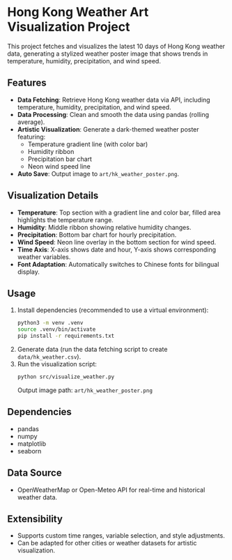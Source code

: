# Hong Kong Weather Art Visualization Project

This project fetches and visualizes the latest 10 days of Hong Kong weather data, generating a stylized weather poster image that shows trends in temperature, humidity, precipitation, and wind speed.

## Features

- **Data Fetching**: Retrieve Hong Kong weather data via API, including temperature, humidity, precipitation, and wind speed.
- **Data Processing**: Clean and smooth the data using pandas (rolling average).
- **Artistic Visualization**: Generate a dark-themed weather poster featuring:
  - Temperature gradient line (with color bar)
  - Humidity ribbon
  - Precipitation bar chart
  - Neon wind speed line
- **Auto Save**: Output image to `art/hk_weather_poster.png`.

## Visualization Details

- **Temperature**: Top section with a gradient line and color bar, filled area highlights the temperature range.
- **Humidity**: Middle ribbon showing relative humidity changes.
- **Precipitation**: Bottom bar chart for hourly precipitation.
- **Wind Speed**: Neon line overlay in the bottom section for wind speed.
- **Time Axis**: X-axis shows date and hour, Y-axis shows corresponding weather variables.
- **Font Adaptation**: Automatically switches to Chinese fonts for bilingual display.

## Usage

1. Install dependencies (recommended to use a virtual environment):
   ```bash
   python3 -m venv .venv
   source .venv/bin/activate
   pip install -r requirements.txt
   ```
2. Generate data (run the data fetching script to create `data/hk_weather.csv`).
3. Run the visualization script:
   ```bash
   python src/visualize_weather.py
   ```
   Output image path: `art/hk_weather_poster.png`

## Dependencies

- pandas
- numpy
- matplotlib
- seaborn

## Data Source

- OpenWeatherMap or Open-Meteo API for real-time and historical weather data.

## Extensibility

- Supports custom time ranges, variable selection, and style adjustments.
- Can be adapted for other cities or weather datasets for artistic visualization.
